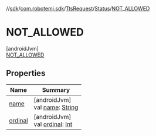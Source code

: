 //[sdk](../../../../../index.md)/[com.robotemi.sdk](../../../index.md)/[TtsRequest](../../index.md)/[Status](../index.md)/[NOT_ALLOWED](index.md)

# NOT_ALLOWED

[androidJvm]\
[NOT_ALLOWED](index.md)

## Properties

| Name | Summary |
|---|---|
| [name](../../../../com.robotemi.sdk.permission/-permission/-u-n-k-n-o-w-n/index.md#-372974862%2FProperties%2F462465411) | [androidJvm]<br>val [name](../../../../com.robotemi.sdk.permission/-permission/-u-n-k-n-o-w-n/index.md#-372974862%2FProperties%2F462465411): [String](https://kotlinlang.org/api/latest/jvm/stdlib/kotlin/-string/index.html) |
| [ordinal](../../../../com.robotemi.sdk.permission/-permission/-u-n-k-n-o-w-n/index.md#-739389684%2FProperties%2F462465411) | [androidJvm]<br>val [ordinal](../../../../com.robotemi.sdk.permission/-permission/-u-n-k-n-o-w-n/index.md#-739389684%2FProperties%2F462465411): [Int](https://kotlinlang.org/api/latest/jvm/stdlib/kotlin/-int/index.html) |
